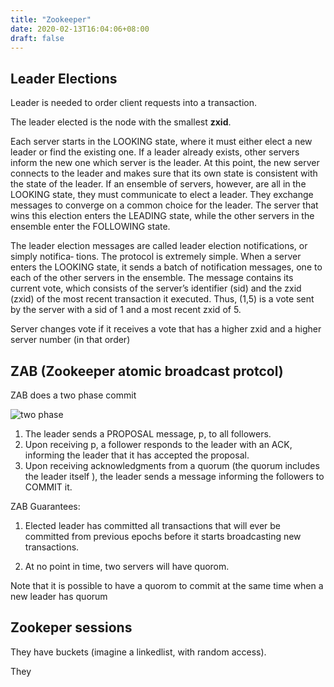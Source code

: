 ```yaml
---
title: "Zookeeper"
date: 2020-02-13T16:04:06+08:00
draft: false
---
```

## Leader Elections

Leader is needed to order client requests into a transaction. 

The leader elected is the node with the smallest **zxid**.

Each server starts in the LOOKING state, where it must either elect a new leader or find the existing one. If a leader already exists, other servers inform the new one which server is the leader. At this point, the new server connects to the leader and makes sure that its own state is consistent with the state of the leader.
If an ensemble of servers, however, are all in the LOOKING state, they must communicate to elect a leader. They exchange messages to converge on a common choice for the leader. The server that wins this election enters the LEADING state, while the other servers in the ensemble enter the FOLLOWING state.

The leader election messages are called leader election notifications, or simply notifica‐ tions. The protocol is extremely simple. When a server enters the LOOKING state, it sends a batch of notification messages, one to each of the other servers in the ensemble. The message contains its current vote, which consists of the server’s identifier (sid) and the zxid (zxid) of the most recent transaction it executed. Thus, (1,5) is a vote sent by the server with a sid of 1 and a most recent zxid of 5. 

Server changes vote if it receives a vote that has a higher zxid and a higher server number (in that order)




## ZAB (Zookeeper atomic broadcast protcol)

ZAB does a two phase commit

![two phase](https://user-images.githubusercontent.com/28092058/74420774-f159cd80-4e86-11ea-9db7-bc3d353d1a9f.png)

1. The leader sends a PROPOSAL message, p, to all followers.
2. Upon receiving p, a follower responds to the leader with an ACK, informing the
leader that it has accepted the proposal.
3. Upon receiving acknowledgments from a quorum (the quorum includes the leader
itself ), the leader sends a message informing the followers to COMMIT it.

ZAB Guarantees:

1. Elected leader has committed all transactions that will ever be committed from previous epochs before it starts broadcasting new transactions.

2. At no point in time, two servers will have quorom.

Note that it is possible to have a quorom to commit at the same time when a new leader has quorum

## Zookeper sessions

They have buckets (imagine a linkedlist, with random access). 

They 

